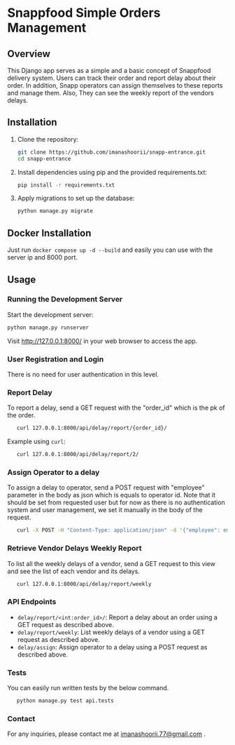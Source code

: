 # Snappfood Simple Orders Management

## Overview

This Django app serves as a simple and a basic concept of Snappfood delivery system. Users can track their order and report delay about their order. In addition, Snapp operators can assign themselves to these reports and manage them. Also, They can see the weekly report of the vendors delays.

## Installation

1. Clone the repository:

   ```bash
   git clone https://github.com/imanashoorii/snapp-entrance.git
   cd snapp-entrance
   ```
2. Install dependencies using pip and the provided requirements.txt:
    ```bash
   pip install -r requirements.txt
   ```
3. Apply migrations to set up the database:
   ```bash
   python manage.py migrate
   ```
   
## Docker Installation

Just run ```docker compose up -d --build``` and easily you can use with the server ip and 8000 port.
## Usage
### Running the Development Server
Start the development server:
   ```bash
   python manage.py runserver
   ```
Visit http://127.0.0.1:8000/ in your web browser to access the app.

### User Registration and Login
There is no need for user authentication in this level.

### Report Delay
To report a delay, send a GET request with the "order_id" which is the pk of the order.

   ```bash
      curl 127.0.0.1:8000/api/delay/report/{order_id}/
   ```

Example using `curl`:

   ```bash
      curl 127.0.0.1:8000/api/delay/report/2/
   ```
### Assign Operator to a delay
To assign a delay to operator, send a POST request with "employee" parameter in the body as json which is equals to operator id. Note that it should be set from requested user but for now as there is no authentication system and user management, we set it manually in the body of the request.

   ```bash
      curl -X POST -H "Content-Type: application/json" -d '{"employee": employee_id}' 127.0.0.1:8000/api/delay/assign
   ```
### Retrieve Vendor Delays Weekly Report
To list all the weekly delays of a vendor, send a GET request to this view and see the list of each vendor and its delays.

   ```bash
      curl 127.0.0.1:8000/api/delay/report/weekly
   ```

### API Endpoints
* `delay/report/<int:order_id>/`: Report a delay about an order using a GET request as described above.
* `delay/report/weekly`: List weekly delays of a vendor using a GET request as described above.
* `delay/assign`: Assign operator to a delay using a POST request as described above.

### Tests
You can easily run written tests by the below command. 
   ```bash
      python manage.py test api.tests
   ```
### Contact
For any inquiries, please contact me at [imanashoorii.77@gmail.com](imanashoorii.77@gmail.com) .

